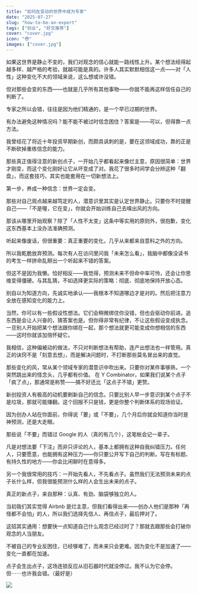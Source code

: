 ```yaml
---
title: "如何在变动的世界中成为专家"
date: "2025-07-27"
slug: "how-to-be-an-expert"
tags: ["创业", "好文推荐"]
cover: "cover.jpg"
icon: "😎"
images: ["cover.jpg"]
---
```

如果这世界是静止不变的，我们对观念的信心就能一路线性上升。某个想法经得起越多样、越严格的考验，就越可能是真的。许多人其实默默相信这一点——对「人性」这种变化不大的领域来说，这么想或许没错。



但对那些会变的东西——也就是几乎所有其他事物——你就不能再这样信任自己的判断了。



专家之所以会错，往往是因为他们精通的，是一个早已过期的世界。



有办法避免这种情况吗？能不能不被过时信念困住？答案是——可以，但得靠一点方法。



我曾经花了将近十年投资早期新创，而颇具讽刺的是，要在这领域成功，靠的正是不断砍掉重练信念的能力。



那些真正值得注意的新创点子，一开始几乎都看起来像烂主意，原因很简单：世界才刚变，而这个变化刚好让它从坏变成了对。我花了很多时间学会分辨这种「翻盘」，而这套技巧，其实也能套用在一切新想法上。



第一步，养成一种信念：世界一定会变。



那些对自己观点越来越笃定的人，潜意识里其实是认定世界静止。只要你不时提醒自己——「不是喔，它在变」，你就会开始训练自己去嗅出风的方向。



那该从哪里开始观察？除了「人性不太变」这条中等实用的原则外，很抱歉，变化这东西基本上没办法准确预测。



听起来像废话，但很重要：真正重要的变化，几乎从来都来自意料之外的方向。



所以我乾脆放弃预测。每次有人在访问里问我「未来怎么看」，我脑中都像没读书的考生一样拼命乱掰出一个听起来不错的答案。



但这不是因为我懒。恰好相反——我觉得，预测未来不但命中率可怜，还会让你思维变得僵硬。与其乱猜，不如选择更实际的策略：彻底、彻底地保持开放心态。



别自以为知道方向，先诚实地承认——我根本不知道哪边才是对的。然后把注意力全放在感知变化的能力上。



当然，你可以有一些假设性想法。它们会稍微绑住你没错，但也会驱动你前进。追东西是会让人兴奋的，猜答案也是。但你得非常有纪律，不让这些假设变成执念。
一旦别人开始把某个想法跟你绑在一起，那个想法就更可能变成你想相信的东西——这时你就该加倍怀疑它。



我相信，这种偏被动的做法，不只对判断想法有帮助，连产出想法也一样管用。真正的诀窍不是「刻意去想」，而是解决问题时，不打断那些莫名冒出来的直觉。



那些变化的风，常从某个领域专家的潜意识中吹出来。只要你对某件事够熟，一个突然跳出来的怪念头，几乎都有价值。
在 Y Combinator，如果我们说某个点子「疯了点」，那通常是称赞——搞不好还比「这点子不错」更赞。



新创投资人有极高的动机要刷新自己的信念。只要比别人早一步意识到某个点子不是垃圾，那就可能赚翻。这个回报不只是钱，更是你整个判断体系的现场验证。



因为创办人站在你面前，你得说「要」或「不要」，几个月后你就会知道你当时是神预测，还是大走眼。



那些说「不要」而错过 Google 的人（真的有几个），这笔帐会记一辈子。



凡是对想法要「下注」而非只评论的人，基本上都拥有这种自我纠错压力。任何人，只要愿意，也能拥有这种压力——你只要公开写下自己的判断。写在有标题、有持久性的地方——你会比闲聊时在意得多。



另一个我很常用的技巧：一开始先看人，不先看点子。虽然我们无法预测未来的点子长什么样，但我很能预测什么样的人会生出未来的点子。



真正的新点子，来自那种：认真、有劲、脑袋够独立的人。



当初我们其实觉得 Airbnb 是烂主意，但我们看得出来——创办人他们是那种「再怪都不会怕」的人，所以我们选择先信人、再信点子，最后押对了。



这招其实通用：想要快一点知道自己什么观念已经过时了？那就去跟那些会打破你观念的人当朋友。



不被自己的专业反困住，已经够难了，而未来只会更难。因为变化不是加速了——变化一直都在加速。



点子会生出点子，这场连锁反应从旧石器时代就没停过。我不认为它会停。
但⋯⋯也许我会错。（最好是）




![](https://prod-files-secure.s3.us-west-2.amazonaws.com/112d0858-5090-4d34-a606-b75eb8d65fd2/46476355-9cf3-4e99-9b7a-3531bc426380/1000202064.png?X-Amz-Algorithm=AWS4-HMAC-SHA256&X-Amz-Content-Sha256=UNSIGNED-PAYLOAD&X-Amz-Credential=ASIAZI2LB466YQMRCFOT%2F20251024%2Fus-west-2%2Fs3%2Faws4_request&X-Amz-Date=20251024T071332Z&X-Amz-Expires=3600&X-Amz-Security-Token=IQoJb3JpZ2luX2VjEJ7%2F%2F%2F%2F%2F%2F%2F%2F%2F%2FwEaCXVzLXdlc3QtMiJGMEQCICcgx9gms%2Bh1yy9fNWE0uJrLXCfnsy74i6vPRu8MQ5GCAiAbR5hoiBt2HCqgW%2BrkGeFbYXXa2Iw7N2Kftp50lsFtcCr%2FAwhXEAAaDDYzNzQyMzE4MzgwNSIM3M%2FzdxyuEWAgADPLKtwDZsb36Ewvph6CkUhEKJUDzS2dWH6w7kbTeuHhBew9zH1uwJV8CkJ8BvPjQEab9dmWVV0lB2oNLn8X1LwMm5Agrk0cAWlKexGdy5AE1KsURS0HptgjUrpr3E6mzGGBgg8aXvRJm%2BoDvWSvlK45Q1ezJNHSEloevkM1KkdM8uX%2FaCzSRXkOH%2F2mdXw8Dy0SR%2FP2%2Bau9G1W8w7K5Nu6TM2VC%2Fwss%2BXkYXws102v8sAml07a2UBQBZdzXBfCT9lCJVcS92jta%2BfhJ5%2B5e6xiisCDirgZWUkuRiEu3na3srnAgysB%2FN94O3ZNRe0kBPfJDiCWKMZyUQ38qkYA66Zcixg7O8dw9cd5kXIzwoFhO9D8EHkCe%2FhMc6W4gvEnBB3n9uEgQE%2Fswq%2BxTyV1I65tyA%2BKBHM4n%2FA%2F3DH30fSE6OtD729KBE5obr6Ks4jIgrVvpP5TstlMa%2FLQNGesqsUBhn7A6R1NdvfooAG9vSvLyeWOux4KBf%2BSqAWkppfGdwe7xHQAA%2Fz4laqJtzFNAB9%2Fk%2B0tBdrRdAP8Ym5WEoZtiiVDgDEDBTE0vl9DXfUmHyH2R9kTDAzs3uOsUVnry5QXnwR6rVHx4fHr9ajKk9bDYWDohIGKnD5HvMOh%2B2BfsBbswzK3sxwY6pgFAlgnKpUP7fLHHbVfBxE7xMYDAZk1L7AgH5p8xrjTK9MlUDfNQwDpRU0y6leS2z9hqfmBMGaYZLEFMp0mOnGh7mPEC6xBjN8LN3GYDJ55qbrz9gTZ5MsOdoGuXbiZc84dXGnB%2Be9ODX7p%2BawLJgWOak%2F1nOwjbNKD%2BTAD0ffsSYCtN3Yrruc1vPyurgSGJkIfjWoNUWJ5thbwdKMX%2F2hO6xVXhSP%2Ff&X-Amz-Signature=c15cd5229ec571fa3ba5acfbccb28a4a463e3c89f238fa42f972049529a42ab8&X-Amz-SignedHeaders=host&x-amz-checksum-mode=ENABLED&x-id=GetObject)

